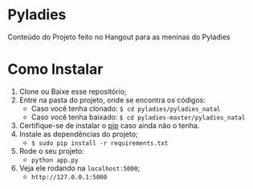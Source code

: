Pyladies
=======
Conteúdo do Projeto feito no Hangout para as meninas do Pyladies

Como Instalar
===============
1. Clone ou Baixe esse repositório;
2. Entre na pasta do projeto, onde se encontra os códigos:
    - Caso você tenha clonado: `$ cd pyladies/pyladies_natal` 
    - Caso você tenha baixado: `$ cd pyladies-master/pyladies_natal` 
3. Certifique-se de instalar o [pip](http://www.pip-installer.org/en/latest/) caso ainda não o tenha.
4. Instale as dependências do projeto;
    - `$ sudo pip install -r requirements.txt`
5. Rode o seu projeto:
    - ```python app.py```
6. Veja ele rodando na `localhost:5000`;
    - ```http://127.0.0.1:5000```
